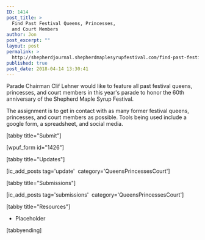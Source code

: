 ```yaml
---
ID: 1414
post_title: >
  Find Past Festival Queens, Princesses,
  and Court Members
author: Jon
post_excerpt: ""
layout: post
permalink: >
  http://shepherdjournal.shepherdmaplesyrupfestival.com/find-past-festival-queens-princesses-and-court-members
published: true
post_date: 2018-04-14 13:30:41
---
```

Parade Chairman Clif Lehner would like to feature all past festival queens, princesses, and court members in this year's parade to honor the 60th anniversary of the Shepherd Maple Syrup Festival.

The assignment is to get in contact with as many former festival queens, princesses, and court members as possible. Tools being used include a google form, a spreadsheet, and social media.

[tabby title="Submit"]

[wpuf_form id="1426"]

[tabby title="Updates"]

[ic_add_posts tag='update'  category='QueensPrincessesCourt']

[tabby title="Submissions"]

[ic_add_posts tag='submissions'  category='QueensPrincessesCourt']

[tabby title="Resources"]
<ul>
 	<li>Placeholder</li>
</ul>
[tabbyending]